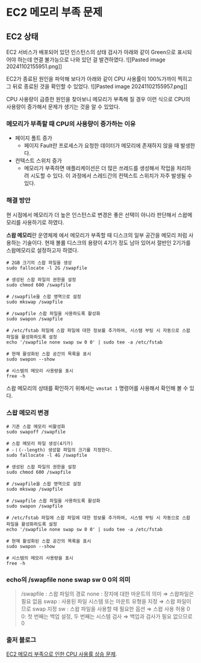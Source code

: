# EC2 메모리 부족 문제

## EC2 상태

EC2 서비스가 배포되어 있던 인스턴스의 상태 검사가 아래와 같이 Green으로 표시되어야 하는데 연결 불가능으로 나와 있던 걸 발견하였다.
![[Pasted image 20241102155951.png]]

EC2가 종료된 원인을 파악해 보다가 아래와 같이 CPU 사용률이 100%가까이 찍히고 그 뒤로 종료된 것을 확인할 수 있었다.
![[Pasted image 20241102155957.png]]

CPU 사용량이 급증한 원인을 찾아보니 메모리가 부족해 질 경우 이런 식으로 CPU의 사용량이 증가해서 문제가 생기는 것을 알 수 있었다.

### 메모리가 부족할 때 CPU의 사용량이 증가하는 이유

- 페이지 폴트 증가
	- 페이지 Fault란 프로세스가 요청한 데이터가 메모리에 존재하지 않을 때 발생한다.
- 컨텍스트 스위치 증가
    - 메모리가 부족하면 애플리케이션은 더 많은 쓰레드를 생성해서 작업을 처리하려 시도할 수 있다. 이 과정에서 스레드간의 컨텍스트 스위치가 자주 발생될 수 있다.

### 해결 방안

현 시점에서 메모리가 더 높은 인스턴스로 변경은 좋은 선택이 아니라 판단해서 스왑메모리를 사용하기로 하였다.

**스왑 메모리**란 운영체제 에서 메모리가 부족할 때 디스크의 일부 공간을 메모리 처럼 사용하는 기술이다.
현재 볼륨 디스크의 용량이 4기가 정도 남아 있어서 절반인 2기가를 스왑메모리로 설정하고자 하였다.

```shell
# 2GB 크기의 스왑 파일을 생성
sudo fallocate -l 2G /swapfile

# 생성된 스왑 파일의 권한을 설정
sudo chmod 600 /swapfile

# /swapfile을 스왑 영역으로 설정
sudo mkswap /swapfile

# /swapfile 스왑 파일을 사용하도록 활성화
sudo swapon /swapfile

# /etc/fstab 파일에 스왑 파일에 대한 정보를 추가하여, 시스템 부팅 시 자동으로 스왑 파일을 활성화하도록 설정
echo '/swapfile none swap sw 0 0' | sudo tee -a /etc/fstab

# 현재 활성화된 스왑 공간의 목록을 표시
sudo swapon --show

# 시스템의 메모리 사용량을 표시
free -h

```

스왑 메모리의 상태를 확인하기 위해서는 `vmstat 1` 명령어를 사용해서 확인해 볼 수 있다.

### 스왑 메모리 변경
```shell 
# 기존 스왑 메모리 비활성화
sudo swapoff /swapfile

# 스왑 메모리 파일 생성(4기가) 
# -ㅣ(--length) 생성할 파일의 크기를 지정한다.
sudo fallocate -l 4G /swapfile

# 생성된 스왑 파일의 권한을 설정
sudo chmod 600 /swapfile

# /swapfile을 스왑 영역으로 설정
sudo mkswap /swapfile

# /swapfile 스왑 파일을 사용하도록 활성화
sudo swapon /swapfile

# /etc/fstab 파일에 스왑 파일에 대한 정보를 추가하여, 시스템 부팅 시 자동으로 스왑 파일을 활성화하도록 설정
echo '/swapfile none swap sw 0 0' | sudo tee -a /etc/fstab

# 현재 활성화된 스왑 공간의 목록을 표시
sudo swapon --show

# 시스템의 메모리 사용량을 표시
free -h
```

### echo의  /swapfile none swap sw 0 0의 의미
> /swapfile : 스왑 파일의 경로 
> none : 장치에 대한 마운트의 의미 ⇒ 스왑파일은 필요 없음 
> swap : 사용된 파일 시스템 또는 마운트 유형을 지정 ⇒ 스왑 파일이므로 swap 지정 
> sw : 스왑 파일을 사용할 때 필요한 옵션 ⇒ 스왑 사용 허용 
> 0 0: 첫 번째는 백업 설정, 두 번째는 시스템 검사 ⇒ 백업과 검사가 필요 없으므로 0


### 출저 블로그
[EC2 메모리 부족으로 인한 CPU 사용률 상승 문제](https://velog.io/@biddan606/EC2-%EB%A9%94%EB%AA%A8%EB%A6%AC-%EB%B6%80%EC%A1%B1%EC%9C%BC%EB%A1%9C-%EC%9D%B8%ED%95%9C-CPU-%EC%82%AC%EC%9A%A9%EB%A5%A0-%EC%83%81%EC%8A%B9-%EB%AC%B8%EC%A0%9C#%EB%A9%94%EB%AA%A8%EB%A6%AC-%EB%B6%80%EC%A1%B1%EC%9C%BC%EB%A1%9C-%EC%9D%B8%ED%95%9C-cpu-%EC%82%AC%EC%9A%A9%EB%A5%A0-%EC%A6%9D%EA%B0%80-%EB%AC%B8%EC%A0%9C
).
